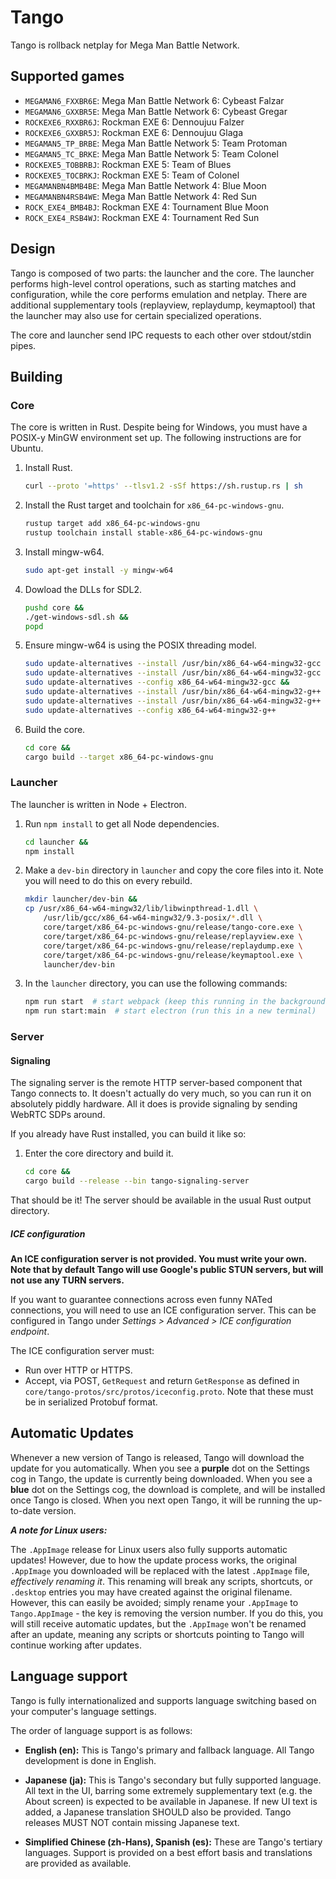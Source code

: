 # Tango

Tango is rollback netplay for Mega Man Battle Network.

## Supported games

-   `MEGAMAN6_FXXBR6E`: Mega Man Battle Network 6: Cybeast Falzar
-   `MEGAMAN6_GXXBR5E`: Mega Man Battle Network 6: Cybeast Gregar
-   `ROCKEXE6_RXXBR6J`: Rockman EXE 6: Dennoujuu Falzer
-   `ROCKEXE6_GXXBR5J`: Rockman EXE 6: Dennoujuu Glaga
-   `MEGAMAN5_TP_BRBE`: Mega Man Battle Network 5: Team Protoman
-   `MEGAMAN5_TC_BRKE`: Mega Man Battle Network 5: Team Colonel
-   `ROCKEXE5_TOBBRBJ`: Rockman EXE 5: Team of Blues
-   `ROCKEXE5_TOCBRKJ`: Rockman EXE 5: Team of Colonel
-   `MEGAMANBN4BMB4BE`: Mega Man Battle Network 4: Blue Moon
-   `MEGAMANBN4RSB4WE`: Mega Man Battle Network 4: Red Sun
-   `ROCK_EXE4_BMB4BJ`: Rockman EXE 4: Tournament Blue Moon
-   `ROCK_EXE4_RSB4WJ`: Rockman EXE 4: Tournament Red Sun

## Design

Tango is composed of two parts: the launcher and the core. The launcher performs high-level control operations, such as starting matches and configuration, while the core performs emulation and netplay. There are additional supplementary tools (replayview, replaydump, keymaptool) that the launcher may also use for certain specialized operations.

The core and launcher send IPC requests to each other over stdout/stdin pipes.

## Building

### Core

The core is written in Rust. Despite being for Windows, you must have a POSIX-y MinGW environment set up. The following instructions are for Ubuntu.

1.  Install Rust.

    ```sh
    curl --proto '=https' --tlsv1.2 -sSf https://sh.rustup.rs | sh
    ```

1.  Install the Rust target and toolchain for `x86_64-pc-windows-gnu`.

    ```sh
    rustup target add x86_64-pc-windows-gnu
    rustup toolchain install stable-x86_64-pc-windows-gnu
    ```

1.  Install mingw-w64.

    ```sh
    sudo apt-get install -y mingw-w64
    ```

1.  Dowload the DLLs for SDL2.

    ```sh
    pushd core &&
    ./get-windows-sdl.sh &&
    popd
    ```

1.  Ensure mingw-w64 is using the POSIX threading model.

    ```sh
    sudo update-alternatives --install /usr/bin/x86_64-w64-mingw32-gcc x86_64-w64-mingw32-gcc /usr/bin/x86_64-w64-mingw32-gcc-win32 60 &&
    sudo update-alternatives --install /usr/bin/x86_64-w64-mingw32-gcc x86_64-w64-mingw32-gcc /usr/bin/x86_64-w64-mingw32-gcc-posix 90 &&
    sudo update-alternatives --config x86_64-w64-mingw32-gcc &&
    sudo update-alternatives --install /usr/bin/x86_64-w64-mingw32-g++ x86_64-w64-mingw32-g++ /usr/bin/x86_64-w64-mingw32-g++-win32 60 &&
    sudo update-alternatives --install /usr/bin/x86_64-w64-mingw32-g++ x86_64-w64-mingw32-g++ /usr/bin/x86_64-w64-mingw32-g++-posix 90 &&
    sudo update-alternatives --config x86_64-w64-mingw32-g++
    ```

1.  Build the core.

    ```sh
    cd core &&
    cargo build --target x86_64-pc-windows-gnu
    ```

### Launcher

The launcher is written in Node + Electron.

1.  Run `npm install` to get all Node dependencies.

    ```sh
    cd launcher &&
    npm install
    ```

1.  Make a `dev-bin` directory in `launcher` and copy the core files into it. Note you will need to do this on every rebuild.

    ```sh
    mkdir launcher/dev-bin &&
    cp /usr/x86_64-w64-mingw32/lib/libwinpthread-1.dll \
        /usr/lib/gcc/x86_64-w64-mingw32/9.3-posix/*.dll \
        core/target/x86_64-pc-windows-gnu/release/tango-core.exe \
        core/target/x86_64-pc-windows-gnu/release/replayview.exe \
        core/target/x86_64-pc-windows-gnu/release/replaydump.exe \
        core/target/x86_64-pc-windows-gnu/release/keymaptool.exe \
        launcher/dev-bin
    ```

1.  In the `launcher` directory, you can use the following commands:

    ```sh
    npm run start  # start webpack (keep this running in the background)
    npm run start:main  # start electron (run this in a new terminal)
    ```

### Server

#### Signaling

The signaling server is the remote HTTP server-based component that Tango connects to. It doesn't actually do very much, so you can run it on absolutely piddly hardware. All it does is provide signaling by sending WebRTC SDPs around.

If you already have Rust installed, you can build it like so:

1.  Enter the core directory and build it.

    ```sh
    cd core &&
    cargo build --release --bin tango-signaling-server
    ```

That should be it! The server should be available in the usual Rust output directory.

##### ICE configuration

**An ICE configuration server is not provided. You must write your own. Note that by default Tango will use Google's public STUN servers, but will not use any TURN servers.**

If you want to guarantee connections across even funny NATed connections, you will need to use an ICE configuration server. This can be configured in Tango under _Settings > Advanced > ICE configuration endpoint_.

The ICE configuration server must:

-   Run over HTTP or HTTPS.
-   Accept, via POST, `GetRequest` and return `GetResponse` as defined in `core/tango-protos/src/protos/iceconfig.proto`. Note that these must be in serialized Protobuf format.

## Automatic Updates

Whenever a new version of Tango is released, Tango will download the update for you automatically. When you see a **purple** dot on the Settings cog in Tango, the update is currently being downloaded. When you see a **blue** dot on the Settings cog, the download is complete, and will be installed once Tango is closed. When you next open Tango, it will be running the up-to-date version.

**_A note for Linux users:_**

The `.AppImage` release for Linux users also fully supports automatic updates! However, due to how the update process works, the original `.AppImage` you downloaded will be replaced with the latest `.AppImage` file, _effectively renaming it_. This renaming will break any scripts, shortcuts, or `.desktop` entries you may have created against the original filename. However, this can easily be avoided; simply rename your `.AppImage` to `Tango.AppImage` - the key is removing the version number. If you do this, you will still receive automatic updates, but the `.AppImage` won't be renamed after an update, meaning any scripts or shortcuts pointing to Tango will continue working after updates.

## Language support

Tango is fully internationalized and supports language switching based on your computer's language settings.

The order of language support is as follows:

-   **English (en):** This is Tango's primary and fallback language. All Tango development is done in English.

-   **Japanese (ja):** This is Tango's secondary but fully supported language. All text in the UI, barring some extremely supplementary text (e.g. the About screen) is expected to be available in Japanese. If new UI text is added, a Japanese translation SHOULD also be provided. Tango releases MUST NOT contain missing Japanese text.

-   **Simplified Chinese (zh-Hans), Spanish (es):** These are Tango's tertiary languages. Support is provided on a best effort basis and translations are provided as available.

